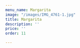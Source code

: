 ```yaml
---
menu_name: Margarita
image: "/images/IMG_4761-1.jpg"
title: Margarita
description: ''
price: ''
order: 11

---
```

